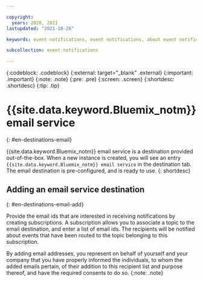```yaml
---

copyright:
  years: 2020, 2021
lastupdated: "2021-10-26"

keywords: event-notifications, event notifications, about event notifications, destinations, email

subcollection: event-notifications

---
```


{:codeblock: .codeblock}
{:external: target="_blank" .external}
{:important: .important}
{:note: .note}
{:pre: .pre}
{:screen: .screen}
{:shortdesc: .shortdesc}
{:tip: .tip}



# {{site.data.keyword.Bluemix_notm}} email service
{: #en-destinations-email}

{{site.data.keyword.Bluemix_notm}} email service is a destination provided out-of-the-box. When a new instance is created, you will see an entry `{{site.data.keyword.Bluemix_notm}} email service` in the destination tab. The email destination is pre-configured, and is ready to use.
{: shortdesc}

## Adding an email service destination
{: #en-destinations-email-add}

 Provide the email ids that are interested in receiving notifications by creating subscriptions. A subscription allows you to associate a topic to the email destination, and enter a list of email ids. The recipients will be notified about events that have been routed to the topic belonging to this subscription. 

By adding email addresses, you represent on behalf of yourself and your company that you have properly informed the individuals, to whom the added emails pertain, of their addition to this recipient list and purpose thereof, and have the required consents to do so.
{:note: .note}

